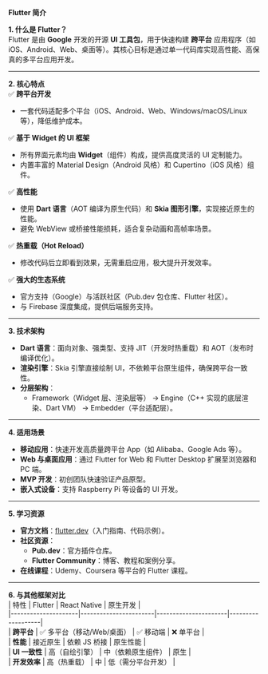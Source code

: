 **Flutter 简介**

**1. 什么是 Flutter？**  
Flutter 是由 **Google** 开发的开源 **UI 工具包**，用于快速构建 **跨平台** 应用程序（如 iOS、Android、Web、桌面等）。其核心目标是通过单一代码库实现高性能、高保真的多平台应用开发。

---

**2. 核心特点**  
✅ **跨平台开发**  
   - 一套代码适配多个平台（iOS、Android、Web、Windows/macOS/Linux 等），降低维护成本。  

✅ **基于 Widget 的 UI 框架**  
   - 所有界面元素均由 **Widget**（组件）构成，提供高度灵活的 UI 定制能力。  
   - 内置丰富的 Material Design（Android 风格）和 Cupertino（iOS 风格）组件。  

✅ **高性能**  
   - 使用 **Dart 语言**（AOT 编译为原生代码）和 **Skia 图形引擎**，实现接近原生的性能。  
   - 避免 WebView 或桥接性能损耗，适合复杂动画和高帧率场景。  

✅ **热重载（Hot Reload）**  
   - 修改代码后立即看到效果，无需重启应用，极大提升开发效率。  

✅ **强大的生态系统**  
   - 官方支持（Google）与活跃社区（Pub.dev 包仓库、Flutter 社区）。  
   - 与 Firebase 深度集成，提供后端服务支持。  

---

**3. 技术架构**  
- **Dart 语言**：面向对象、强类型、支持 JIT（开发时热重载）和 AOT（发布时编译优化）。  
- **渲染引擎**：Skia 引擎直接绘制 UI，不依赖平台原生组件，确保跨平台一致性。  
- **分层架构**：  
  - Framework（Widget 层、渲染层等） → Engine（C++ 实现的底层渲染、Dart VM） → Embedder（平台适配层）。  

---

**4. 适用场景**  
- **移动应用**：快速开发高质量跨平台 App（如 Alibaba、Google Ads 等）。  
- **Web 与桌面应用**：通过 Flutter for Web 和 Flutter Desktop 扩展至浏览器和 PC 端。  
- **MVP 开发**：初创团队快速验证产品原型。  
- **嵌入式设备**：支持 Raspberry Pi 等设备的 UI 开发。  

---

**5. 学习资源**  
- **官方文档**：[flutter.dev](https://flutter.dev/)（入门指南、代码示例）。  
- **社区资源**：  
  - **Pub.dev**：官方插件仓库。  
  - **Flutter Community**：博客、教程和案例分享。  
- **在线课程**：Udemy、Coursera 等平台的 Flutter 课程。  

---

**6. 与其他框架对比**  
| 特性                | Flutter               | React Native         | 原生开发           |  
|---------------------|-----------------------|----------------------|-------------------|  
| **跨平台**          | ✅ 多平台（移动/Web/桌面） | ✅ 移动端           | ❌ 单平台          |  
| **性能**            | 接近原生              | 依赖 JS 桥接        | 原生性能          |  
| **UI 一致性**       | 高（自绘引擎）         | 中（依赖原生组件）   | 原生              |  
| **开发效率**        | 高（热重载）           | 中                  | 低（需分平台开发） |  

